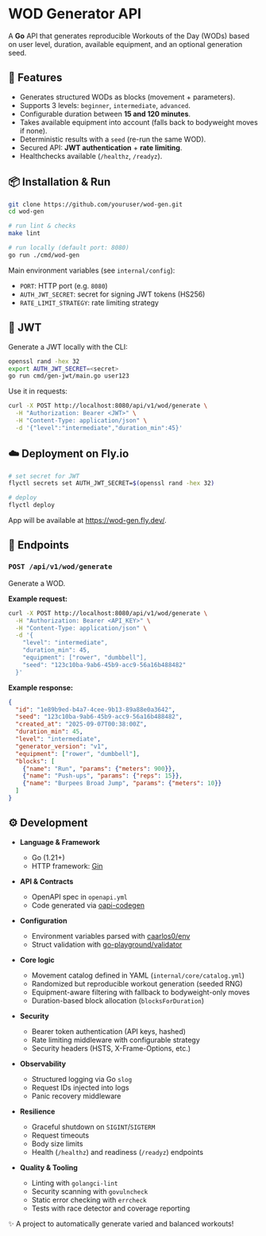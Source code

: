 # WOD Generator API

A **Go** API that generates reproducible Workouts of the Day (WODs) based on user level, duration, available equipment, and an optional generation seed.

## 🚀 Features

- Generates structured WODs as blocks (movement + parameters).
- Supports 3 levels: `beginner`, `intermediate`, `advanced`.
- Configurable duration between **15 and 120 minutes**.
- Takes available equipment into account (falls back to bodyweight moves if none).
- Deterministic results with a `seed` (re-run the same WOD).
- Secured API: **JWT authentication** + **rate limiting**.
- Healthchecks available (`/healthz`, `/readyz`).

## 📦 Installation & Run

```bash
git clone https://github.com/youruser/wod-gen.git
cd wod-gen

# run lint & checks
make lint

# run locally (default port: 8080)
go run ./cmd/wod-gen
```

Main environment variables (see `internal/config`):

* `PORT`: HTTP port (e.g. `8080`)
* `AUTH_JWT_SECRET`: secret for signing JWT tokens (HS256)
* `RATE_LIMIT_STRATEGY`: rate limiting strategy

## 🔑 JWT

Generate a JWT locally with the CLI:

```bash
openssl rand -hex 32
export AUTH_JWT_SECRET=<secret>
go run cmd/gen-jwt/main.go user123
```

Use it in requests:

```bash
curl -X POST http://localhost:8080/api/v1/wod/generate \
  -H "Authorization: Bearer <JWT>" \
  -H "Content-Type: application/json" \
  -d '{"level":"intermediate","duration_min":45}'
```

## ☁️ Deployment on Fly.io

```bash
# set secret for JWT
flyctl secrets set AUTH_JWT_SECRET=$(openssl rand -hex 32)

# deploy
flyctl deploy
```

App will be available at https://wod-gen.fly.dev/.

## 🔌 Endpoints

### `POST /api/v1/wod/generate`

Generate a WOD.

**Example request:**

```bash
curl -X POST http://localhost:8080/api/v1/wod/generate \
  -H "Authorization: Bearer <API_KEY>" \
  -H "Content-Type: application/json" \
  -d '{
    "level": "intermediate",
    "duration_min": 45,
    "equipment": ["rower", "dumbbell"],
    "seed": "123c10ba-9ab6-45b9-acc9-56a16b488482"
  }'
```

**Example response:**

```json
{
  "id": "1e89b9ed-b4a7-4cee-9b13-89a88e0a3642",
  "seed": "123c10ba-9ab6-45b9-acc9-56a16b488482",
  "created_at": "2025-09-07T00:38:00Z",
  "duration_min": 45,
  "level": "intermediate",
  "generator_version": "v1",
  "equipment": ["rower", "dumbbell"],
  "blocks": [
    {"name": "Run", "params": {"meters": 900}},
    {"name": "Push-ups", "params": {"reps": 15}},
    {"name": "Burpees Broad Jump", "params": {"meters": 10}}
  ]
}
```

## ⚙️ Development

- **Language & Framework**
    - Go (1.21+)
    - HTTP framework: [Gin](https://gin-gonic.com/)

- **API & Contracts**
    - OpenAPI spec in `openapi.yml`
    - Code generated via [oapi-codegen](https://github.com/oapi-codegen/oapi-codegen)

- **Configuration**
    - Environment variables parsed with [caarlos0/env](https://github.com/caarlos0/env)
    - Struct validation with [go-playground/validator](https://github.com/go-playground/validator)

- **Core logic**
    - Movement catalog defined in YAML (`internal/core/catalog.yml`)
    - Randomized but reproducible workout generation (seeded RNG)
    - Equipment-aware filtering with fallback to bodyweight-only moves
    - Duration-based block allocation (`blocksForDuration`)

- **Security**
    - Bearer token authentication (API keys, hashed)
    - Rate limiting middleware with configurable strategy
    - Security headers (HSTS, X-Frame-Options, etc.)

- **Observability**
    - Structured logging via Go `slog`
    - Request IDs injected into logs
    - Panic recovery middleware

- **Resilience**
    - Graceful shutdown on `SIGINT`/`SIGTERM`
    - Request timeouts
    - Body size limits
    - Health (`/healthz`) and readiness (`/readyz`) endpoints

- **Quality & Tooling**
    - Linting with `golangci-lint`
    - Security scanning with `govulncheck`
    - Static error checking with `errcheck`
    - Tests with race detector and coverage reporting

✨ A project to automatically generate varied and balanced workouts!

